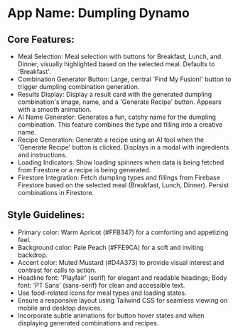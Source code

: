 # **App Name**: Dumpling Dynamo

## Core Features:

- Meal Selection: Meal selection with buttons for Breakfast, Lunch, and Dinner, visually highlighted based on the selected meal. Defaults to 'Breakfast'.
- Combination Generator Button: Large, central 'Find My Fusion!' button to trigger dumpling combination generation.
- Results Display: Display a result card with the generated dumpling combination's image, name, and a 'Generate Recipe' button. Appears with a smooth animation.
- AI Name Generator: Generates a fun, catchy name for the dumpling combination. This feature combines the type and filling into a creative name.
- Recipe Generation: Generate a recipe using an AI tool when the 'Generate Recipe' button is clicked.  Displays in a modal with ingredients and instructions.
- Loading Indicators: Show loading spinners when data is being fetched from Firestore or a recipe is being generated.
- Firestore Integration: Fetch dumpling types and fillings from Firebase Firestore based on the selected meal (Breakfast, Lunch, Dinner). Persist combinations in Firestore.

## Style Guidelines:

- Primary color: Warm Apricot (#FFB347) for a comforting and appetizing feel.
- Background color: Pale Peach (#FFE9CA) for a soft and inviting backdrop.
- Accent color: Muted Mustard (#D4A373) to provide visual interest and contrast for calls to action.
- Headline font: 'Playfair' (serif) for elegant and readable headings; Body font: 'PT Sans' (sans-serif) for clean and accessible text.
- Use food-related icons for meal types and loading states.
- Ensure a responsive layout using Tailwind CSS for seamless viewing on mobile and desktop devices.
- Incorporate subtle animations for button hover states and when displaying generated combinations and recipes.